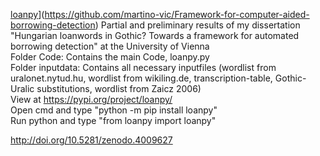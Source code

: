 [loanpy](https://github.com/martino-vic/Framework-for-computer-aided-borrowing-detection/blob/master/white_logo_dark_background.jpg)](https://github.com/martino-vic/Framework-for-computer-aided-borrowing-detection)
Partial and preliminary results of my dissertation "Hungarian loanwords in Gothic? Towards a framework for automated borrowing detection" at the University of Vienna  
Folder Code: Contains the main Code, loanpy.py  
Folder inputdata: Contains all necessary inputfiles (wordlist from uralonet.nytud.hu, wordlist from wikiling.de, transcription-table, Gothic-Uralic substitutions, wordlist from Zaicz 2006)  
View at https://pypi.org/project/loanpy/  
Open cmd and type "python -m pip install loanpy"  
Run python and type "from loanpy import loanpy"   
  
http://doi.org/10.5281/zenodo.4009627
 
